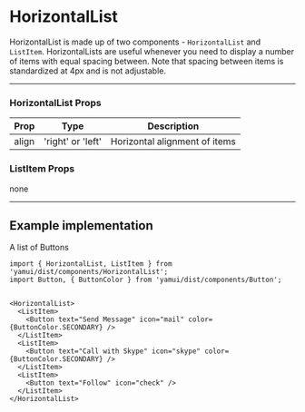 # HorizontalList

HorizontalList is made up of two components - `HorizontalList` and `ListItem`. HorizontalLists are useful whenever you need to display a number of items with equal spacing between. Note that spacing between items is standardized at 4px and is not adjustable.

---

### HorizontalList Props

| Prop | Type | Description |
| ---- | ---- | ----------- |
| align | 'right' or 'left' | Horizontal alignment of items |


### ListItem Props

none

---

## Example implementation

A list of Buttons

```
import { HorizontalList, ListItem } from 'yamui/dist/components/HorizontalList';
import Button, { ButtonColor } from 'yamui/dist/components/Button';


<HorizontalList>
  <ListItem>
    <Button text="Send Message" icon="mail" color={ButtonColor.SECONDARY} />
  </ListItem>
  <ListItem>
    <Button text="Call with Skype" icon="skype" color={ButtonColor.SECONDARY} />
  </ListItem>
  <ListItem>
    <Button text="Follow" icon="check" />
  </ListItem>
</HorizontalList>
```
